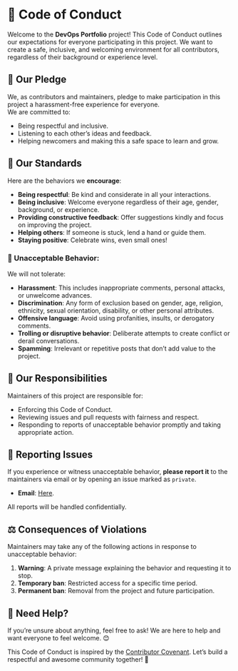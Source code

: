 # 📝 Code of Conduct

Welcome to the **DevOps Portfolio** project! This Code of Conduct outlines our expectations for everyone participating in this project. We want to create a safe, inclusive, and welcoming environment for all contributors, regardless of their background or experience level.


## 🤝 Our Pledge

We, as contributors and maintainers, pledge to make participation in this project a harassment-free experience for everyone.  
We are committed to:
- Being respectful and inclusive.
- Listening to each other’s ideas and feedback.
- Helping newcomers and making this a safe space to learn and grow.


## 🌟 Our Standards

Here are the behaviors we **encourage**:
- **Being respectful**: Be kind and considerate in all your interactions.
- **Being inclusive**: Welcome everyone regardless of their age, gender, background, or experience.
- **Providing constructive feedback**: Offer suggestions kindly and focus on improving the project.
- **Helping others**: If someone is stuck, lend a hand or guide them.
- **Staying positive**: Celebrate wins, even small ones!

### 🚫 Unacceptable Behavior:
We will not tolerate:
- **Harassment**: This includes inappropriate comments, personal attacks, or unwelcome advances.
- **Discrimination**: Any form of exclusion based on gender, age, religion, ethnicity, sexual orientation, disability, or other personal attributes.
- **Offensive language**: Avoid using profanities, insults, or derogatory comments.
- **Trolling or disruptive behavior**: Deliberate attempts to create conflict or derail conversations.
- **Spamming**: Irrelevant or repetitive posts that don’t add value to the project.


## 🚀 Our Responsibilities

Maintainers of this project are responsible for:
- Enforcing this Code of Conduct.
- Reviewing issues and pull requests with fairness and respect.
- Responding to reports of unacceptable behavior promptly and taking appropriate action.


## 📢 Reporting Issues

If you experience or witness unacceptable behavior, **please report it** to the maintainers via email or by opening an issue marked as `private`.  
- **Email**: [Here](iemafzalhassan@gmail.com).

All reports will be handled confidentially.


## ⚖️ Consequences of Violations

Maintainers may take any of the following actions in response to unacceptable behavior:
1. **Warning**: A private message explaining the behavior and requesting it to stop.
2. **Temporary ban**: Restricted access for a specific time period.
3. **Permanent ban**: Removal from the project and future participation.


## 💬 Need Help?

If you’re unsure about anything, feel free to ask! We are here to help and want everyone to feel welcome. 😊


This Code of Conduct is inspired by the [Contributor Covenant](https://www.contributor-covenant.org/). Let’s build a respectful and awesome community together! 🚀
